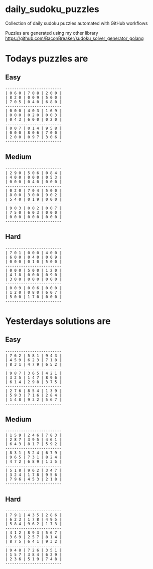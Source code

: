 
# daily_sudoku_puzzles 

Collection of daily sudoku puzzles automated with GitHub workflows 

Puzzles are generated using my other library https://github.com/BaconBreaker/sudoku_solver_generator_golang 
 

# Todays puzzles are 

## Easy 

```
-------------------------
| 0 6 0 | 7 0 8 | 2 0 0 | 
| 8 2 0 | 0 0 9 | 5 0 0 | 
| 7 0 5 | 0 4 0 | 6 8 0 | 
-------------------------
| 0 0 0 | 4 0 3 | 1 6 9 | 
| 0 0 0 | 0 2 0 | 0 0 3 | 
| 0 4 3 | 6 0 0 | 0 2 0 | 
-------------------------
| 0 0 7 | 0 1 4 | 9 5 8 | 
| 0 0 0 | 8 0 6 | 7 0 0 | 
| 2 0 0 | 0 9 7 | 3 0 6 | 
-------------------------
```
## Medium 

```
-------------------------
| 2 9 0 | 5 0 6 | 0 8 4 | 
| 4 0 0 | 0 0 0 | 0 5 3 | 
| 0 0 0 | 0 4 0 | 0 0 0 | 
-------------------------
| 0 2 0 | 7 0 4 | 5 0 0 | 
| 8 0 0 | 3 0 0 | 9 0 2 | 
| 5 4 0 | 0 1 9 | 0 0 0 | 
-------------------------
| 9 0 3 | 0 0 2 | 0 0 7 | 
| 7 5 0 | 6 0 3 | 0 0 0 | 
| 0 0 0 | 0 0 0 | 0 0 0 | 
-------------------------
```
## Hard 

```
-------------------------
| 7 0 1 | 0 0 0 | 4 0 0 | 
| 6 0 0 | 0 4 0 | 0 0 9 | 
| 0 0 0 | 0 1 0 | 5 0 0 | 
-------------------------
| 0 0 0 | 5 0 0 | 1 2 0 | 
| 4 1 8 | 0 0 0 | 0 9 0 | 
| 3 0 0 | 0 0 0 | 0 0 0 | 
-------------------------
| 0 0 9 | 0 0 6 | 0 0 0 | 
| 1 2 0 | 0 8 0 | 6 0 7 | 
| 5 0 0 | 1 7 0 | 0 0 0 | 
-------------------------
```
# Yesterdays solutions are 

## Easy 

```
-------------------------
| 7 6 2 | 5 8 1 | 9 4 3 | 
| 4 5 9 | 6 2 3 | 7 1 8 | 
| 8 3 1 | 4 7 9 | 6 5 2 | 
-------------------------
| 9 8 7 | 3 6 5 | 4 2 1 | 
| 3 2 5 | 1 4 7 | 8 9 6 | 
| 6 1 4 | 2 9 8 | 3 7 5 | 
-------------------------
| 2 7 6 | 8 5 4 | 1 3 9 | 
| 5 9 3 | 7 1 6 | 2 8 4 | 
| 1 4 8 | 9 3 2 | 5 6 7 | 
-------------------------
```
## Medium 

```
-------------------------
| 1 5 9 | 2 4 6 | 7 8 3 | 
| 2 8 7 | 3 9 5 | 4 6 1 | 
| 6 4 3 | 8 1 7 | 5 9 2 | 
-------------------------
| 8 3 1 | 5 2 4 | 6 7 9 | 
| 9 6 5 | 7 3 1 | 8 2 4 | 
| 4 7 2 | 6 8 9 | 1 3 5 | 
-------------------------
| 5 1 8 | 9 6 2 | 3 4 7 | 
| 3 2 4 | 1 7 8 | 9 5 6 | 
| 7 9 6 | 4 5 3 | 2 1 8 | 
-------------------------
```
## Hard 

```
-------------------------
| 7 9 1 | 4 3 5 | 2 8 6 | 
| 6 2 3 | 1 7 8 | 4 9 5 | 
| 5 8 4 | 9 6 2 | 1 7 3 | 
-------------------------
| 4 1 2 | 8 9 3 | 5 6 7 | 
| 3 6 9 | 2 5 7 | 8 1 4 | 
| 8 7 5 | 6 4 1 | 9 3 2 | 
-------------------------
| 9 4 8 | 7 2 6 | 3 5 1 | 
| 1 5 7 | 3 8 4 | 6 2 9 | 
| 2 3 6 | 5 1 9 | 7 4 8 | 
-------------------------
```
